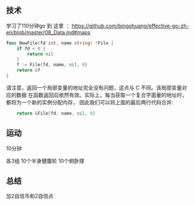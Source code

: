 ## 技术
学习了110分钟go 到 这里 ： https://github.com/bingohuang/effective-go-zh-en/blob/master/08_Data.md#maps

```go
func NewFile(fd int, name string) *File {
	if fd < 0 {
		return nil
	}
	f := File{fd, name, nil, 0}
	return &f
}
```

请注意，返回一个局部变量的地址完全没有问题，这点与 C 不同。该局部变量对应的数据 在函数返回后依然有效。实际上，每当获取一个复合字面量的地址时，都将为一个新的实例分配内存， 因此我们可以将上面的最后两行代码合并:

```go
	return &File{fd, name, nil, 0}
```

## 运动
10分钟

各3组 10个半身健腹轮 10个俯卧撑

## 总结
加2自信币和2自信点